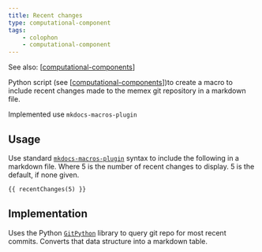 ```yaml
---
title: Recent changes
type: computational-component
tags: 
    - colophon
    - computational-component
---
```


See also: [[computational-components]]

Python script (see [[computational-components]])to create a macro to include recent changes made to the memex git repository in a markdown file.

Implemented use `mkdocs-macros-plugin`

## Usage

Use standard [`mkdocs-macros-plugin`](https://mkdocs-macros-plugin.readthedocs.io/en/latest/) syntax to include the following in a markdown file. Where 5 is the number of recent changes to display. 5 is the default, if none given.

```markdown
{{ recentChanges(5) }}
```

## Implementation

Uses the Python [`GitPython`](https://gitpython.readthedocs.io/en/stable/) library to query git repo for most recent commits. Converts that data structure into a markdown table.


[//begin]: # "Autogenerated link references for markdown compatibility"
[computational-components]: computational-components "Computational components"
[//end]: # "Autogenerated link references"